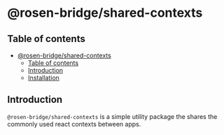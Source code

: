 # @rosen-bridge/shared-contexts

## Table of contents

- [@rosen-bridge/shared-contexts](#rosen-bridge/sahred-contexts)
  - [Table of contents](#table-of-contents)
  - [Introduction](#introduction)
  - [Installation](#installation)

## Introduction

`@rosen-bridge/shared-contexts` is a simple utility package the shares the commonly used
react contexts between apps.

```

```

